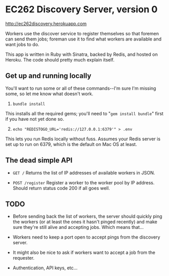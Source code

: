 EC262 Discovery Server, version 0
=================================

http://ec262discovery.herokuapp.com

Workers use the discover service to register themselves so that foremen can
send them jobs; foreman use it to find what workers are available and want
jobs to do.

This app is written in Ruby with Sinatra, backed by Redis, and hosted on
Heroku. The code should pretty much explain itself. 


Get up and running locally
--------------------------

You'll want to run some or all of these commands--I'm sure I'm missing some, so
let me know what doesn't work.

1. `bundle install`

  This installs all the required gems; you'll need to "`gem install bundle`"
  first if you have not yet done so.

2. `echo "REDISTOGO_URL='redis://127.0.0.1:6379'" > .env`

  This lets you run Redis locally without fuss. Assumes your Redis server is set
up to run on 6379, which is the default on Mac OS at least.


The dead simple API
-------------------

  - `GET /`
    Returns the list of IP addresses of available workers in JSON.

  - `POST /register`
    Register a worker to the worker pool by IP address. Should return status
    code 200 if all goes well.

  
 
TODO
----

  - Before sending back the list of workers, the server should quickly ping
    the workers (or at least the ones it hasn't pinged recently) and make sure
    they're still alive and accepting jobs. Which means that...
    
  - Workers need to keep a port open to accept pings from the discovery server.
    
  - It might also be nice to ask if workers want to accept a job from the
    requester.
    
  - Authentication, API keys, etc...